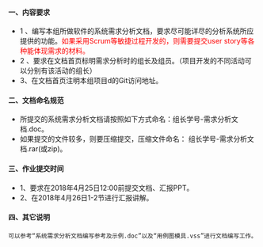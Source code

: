 #### 一、内容要求

- 1 、编写本组所做软件的系统需求分析文档，要求尽可能详尽的分析系统所应提供的功能。<span style="color: red">如果采用Scrum等敏捷过程开发的，则需要提交user story等各种能体现需求的材料。</span>
- 2 、要求在文档首页标明需求分析时的组长及组员。（项目开发的不同活动可以分别有该活动的组长）
- 3、在文档首页注明本组项目d的Git访问地址。

#### 二、文档命名规范

- 所提交的系统需求分析文档请按照如下方式命名：组长学号-需求分析文档.doc。
- 如果提交的文件较多，则要压缩提交，压缩文件命名： 组长学号-需求分析文档.rar(或zip)。

#### 三、作业提交时间

- 1、要求在2018年4月25日12:00前提交文档、汇报PPT。
- 2、在2018年4月26日1-2节进行汇报讲解。

#### 四、其它说明
    可以参考“系统需求分析文档编写参考及示例.doc”以及“用例图模具.vss”进行文档编写工作。